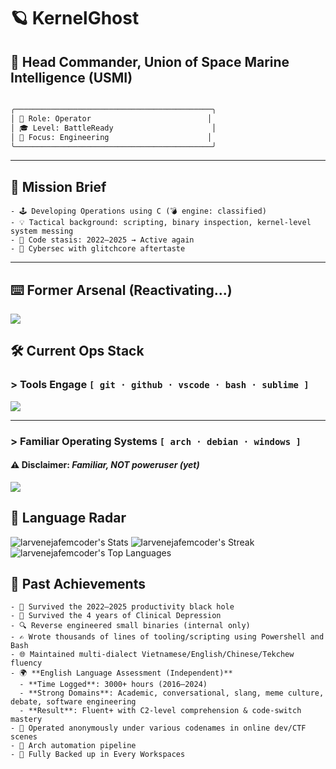 # 🪐 KernelGhost  
## 🚀 Head Commander, Union of Space Marine Intelligence (USMI)
```markdown

╭────────────────────────────────────────────╮
│ 🧠 Role: Operator                          │
│ 🎓 Level: BattleReady                      │
│ 🔐 Focus: Engineering                      │
╰────────────────────────────────────────────╯

```

---

## 🧁 Mission Brief

```
- 🕹️ Developing Operations using C (💣 engine: classified)  
- 💡 Tactical background: scripting, binary inspection, kernel-level system messing  
- 🧠 Code stasis: 2022–2025 → Active again  
- 🧃 Cybersec with glitchcore aftertaste
```

---

## ⌨️ Former Arsenal (Reactivating...)

<div align="left">
  <img src="https://skillicons.dev/icons?i=c,cpp,cs,python" />
</div>


## 🛠️ Current Ops Stack

### > Tools Engage `[ git · github · vscode · bash · sublime ]`

<div align="left">
  <img src="https://skillicons.dev/icons?i=git,github,vscode,sublime,bash" />
</div>

---

### > Familiar Operating Systems `[ arch · debian · windows ]`  
#### ⚠️ Disclaimer: *Familiar, NOT poweruser (yet)*

<div align="left">
  <img src="https://skillicons.dev/icons?i=linux,debian,arch,windows" />
</div>



## 🍡 Language Radar

![larvenejafemcoder's Stats](https://github-readme-stats.vercel.app/api?username=larvenejafemcoder&theme=vue-dark&show_icons=true&hide_border=false&count_private=true)
![larvenejafemcoder's Streak](https://github-readme-streak-stats.herokuapp.com/?user=larvenejafemcoder&theme=vue-dark&hide_border=false)
![larvenejafemcoder's Top Languages](https://github-readme-stats.vercel.app/api/top-langs/?username=larvenejafemcoder&theme=vue-dark&layout=donut&hide=javascript,typescript,css,scss,html,less,yacc,shell,makefile,game%20maker%20language,gaml,ada,gml,yy,d,gdscript&hide_border=false&size_weight=0.5&count_weight=0.5)


## 🧾 Past Achievements 

```
- 🧠 Survived the 2022–2025 productivity black hole
- 🧠 Survived the 4 years of Clinical Depression
- 🔍 Reverse engineered small binaries (internal only)   
- ✍️ Wrote thousands of lines of tooling/scripting using Powershell and Bash  
- 🌐 Maintained multi-dialect Vietnamese/English/Chinese/Tekchew fluency  
- 🌍 **English Language Assessment (Independent)**  
  - **Time Logged**: 3000+ hours (2016–2024)  
  - **Strong Domains**: Academic, conversational, slang, meme culture, debate, software engineering  
  - **Result**: Fluent+ with C2-level comprehension & code-switch mastery  
- 👻 Operated anonymously under various codenames in online dev/CTF scenes  
- 🦾 Arch automation pipeline
- 🤖 Fully Backed up in Every Workspaces
```
